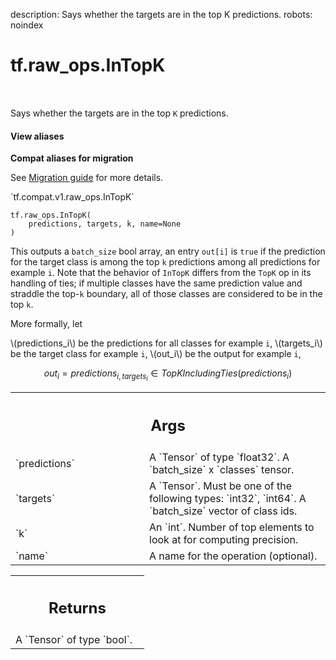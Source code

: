 description: Says whether the targets are in the top K predictions.
robots: noindex

# tf.raw_ops.InTopK

<!-- Insert buttons and diff -->

<table class="tfo-notebook-buttons tfo-api nocontent" align="left">

</table>



Says whether the targets are in the top `K` predictions.


<section class="expandable">
  <h4 class="showalways">View aliases</h4>
  <p>
<b>Compat aliases for migration</b>
<p>See
<a href="https://www.tensorflow.org/guide/migrate">Migration guide</a> for
more details.</p>
<p>`tf.compat.v1.raw_ops.InTopK`</p>
</p>
</section>

<pre class="devsite-click-to-copy prettyprint lang-py tfo-signature-link">
<code>tf.raw_ops.InTopK(
    predictions, targets, k, name=None
)
</code></pre>



<!-- Placeholder for "Used in" -->

This outputs a `batch_size` bool array, an entry `out[i]` is `true` if the
prediction for the target class is among the top `k` predictions among
all predictions for example `i`. Note that the behavior of `InTopK` differs
from the `TopK` op in its handling of ties; if multiple classes have the
same prediction value and straddle the top-`k` boundary, all of those
classes are considered to be in the top `k`.

More formally, let

  \\(predictions_i\\) be the predictions for all classes for example `i`,
  \\(targets_i\\) be the target class for example `i`,
  \\(out_i\\) be the output for example `i`,

$$out_i = predictions_{i, targets_i} \in TopKIncludingTies(predictions_i)$$

<!-- Tabular view -->
 <table class="responsive fixed orange">
<colgroup><col width="214px"><col></colgroup>
<tr><th colspan="2"><h2 class="add-link">Args</h2></th></tr>

<tr>
<td>
`predictions`<a id="predictions"></a>
</td>
<td>
A `Tensor` of type `float32`.
A `batch_size` x `classes` tensor.
</td>
</tr><tr>
<td>
`targets`<a id="targets"></a>
</td>
<td>
A `Tensor`. Must be one of the following types: `int32`, `int64`.
A `batch_size` vector of class ids.
</td>
</tr><tr>
<td>
`k`<a id="k"></a>
</td>
<td>
An `int`. Number of top elements to look at for computing precision.
</td>
</tr><tr>
<td>
`name`<a id="name"></a>
</td>
<td>
A name for the operation (optional).
</td>
</tr>
</table>



<!-- Tabular view -->
 <table class="responsive fixed orange">
<colgroup><col width="214px"><col></colgroup>
<tr><th colspan="2"><h2 class="add-link">Returns</h2></th></tr>
<tr class="alt">
<td colspan="2">
A `Tensor` of type `bool`.
</td>
</tr>

</table>

